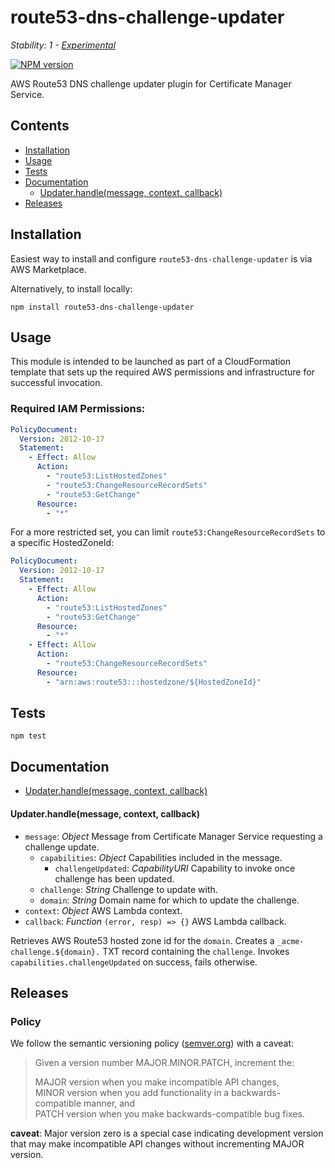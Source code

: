 # route53-dns-challenge-updater

_Stability: 1 - [Experimental](https://github.com/tristanls/stability-index#stability-1---experimental)_

[![NPM version](https://badge.fury.io/js/route53-dns-challenge-updater.png)](http://npmjs.org/package/route53-dns-challenge-updater)

AWS Route53 DNS challenge updater plugin for Certificate Manager Service.

## Contents

  * [Installation](#installation)
  * [Usage](#usage)
  * [Tests](#tests)
  * [Documentation](#documentation)
    * [Updater.handle(message, context, callback)](#updaterhandlemessage-context-callback)
  * [Releases](#releases)

## Installation

Easiest way to install and configure `route53-dns-challenge-updater` is via AWS Marketplace.

Alternatively, to install locally:

```
npm install route53-dns-challenge-updater
```

## Usage

This module is intended to be launched as part of a CloudFormation template that sets up the required AWS permissions and infrastructure for successful invocation.

### Required IAM Permissions:

```yaml
PolicyDocument:
  Version: 2012-10-17
  Statement:
    - Effect: Allow
      Action:
        - "route53:ListHostedZones"
        - "route53:ChangeResourceRecordSets"
        - "route53:GetChange"
      Resource:
        - "*"
```

For a more restricted set, you can limit `route53:ChangeResourceRecordSets` to a specific HostedZoneId:

```yaml
PolicyDocument:
  Version: 2012-10-17
  Statement:
    - Effect: Allow
      Action:
        - "route53:ListHostedZones"
        - "route53:GetChange"
      Resource:
        - "*"
    - Effect: Allow
      Action:
        - "route53:ChangeResourceRecordSets"
      Resource:
        - "arn:aws:route53:::hostedzone/${HostedZoneId}"
```

## Tests

```
npm test
```

## Documentation

  * [Updater.handle(message, context, callback)](#updaterhandlemessage-context-callback)

#### Updater.handle(message, context, callback)

  * `message`: _Object_ Message from Certificate Manager Service requesting a challenge update.
    * `capabilities`: _Object_ Capabilities included in the message.
      * `challengeUpdated`: _CapabilityURI_ Capability to invoke once challenge has been updated.
    * `challenge`: _String_ Challenge to update with.
    * `domain`: _String_ Domain name for which to update the challenge.
  * `context`: _Object_ AWS Lambda context.
  * `callback`: _Function_ `(error, resp) => {}` AWS Lambda callback.

Retrieves AWS Route53 hosted zone id for the `domain`. Creates a `_acme-challenge.${domain}.` TXT record containing the `challenge`. Invokes `capabilities.challengeUpdated` on success, fails otherwise.

## Releases

### Policy

We follow the semantic versioning policy ([semver.org](http://semver.org/)) with a caveat:

> Given a version number MAJOR.MINOR.PATCH, increment the:
>
>MAJOR version when you make incompatible API changes,<br/>
>MINOR version when you add functionality in a backwards-compatible manner, and<br/>
>PATCH version when you make backwards-compatible bug fixes.

**caveat**: Major version zero is a special case indicating development version that may make incompatible API changes without incrementing MAJOR version.
